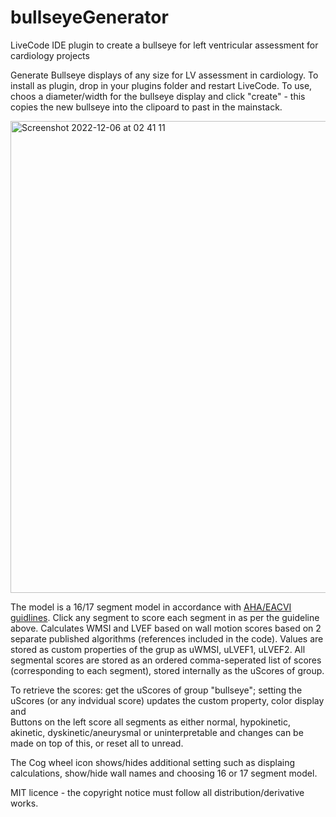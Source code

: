 # bullseyeGenerator
LiveCode IDE plugin  to create a bullseye for left ventricular assessment for cardiology projects

Generate Bullseye displays of any size for LV assessment in cardiology. 
To install as plugin, drop in your plugins folder and restart LiveCode. To use, choos a diameter/width for the bullseye display and click "create" - this copies the new bullseye into the clipoard to past in the mainstack.

<img width="755" alt="Screenshot 2022-12-06 at 02 41 11" src="https://user-images.githubusercontent.com/5677273/205797579-83fe3157-f6ae-474e-b4ca-71ae8c351211.png">

The model is a 16/17 segment model in accordance with [AHA/EACVI guidlines](https://asecho.org/wp-content/uploads/2015/01/ChamberQuantification2015.pdf).
Click any segment to score each segment in as per the guideline above.
Calculates WMSI and LVEF based on wall motion scores based on 2 separate published algorithms (references included in the code). Values are stored as custom properties of the grup as uWMSI, uLVEF1, uLVEF2. All segmental scores are stored as an ordered comma-seperated list of scores (corresponding to each segment), stored internally as the uScores of group.

To retrieve the scores: get the uScores of group "bullseye"; setting the uScores (or any indvidual score) updates the custom property, color display and  
Buttons on the left score all segments as either normal, hypokinetic, akinetic, dyskinetic/aneurysmal or uninterpretable and changes can be made on top of this, or reset all to unread.

The Cog wheel icon shows/hides additional setting such as displaing calculations, show/hide wall names and choosing 16 or 17 segment model.

MIT licence - the copyright notice must follow all distribution/derivative works.
